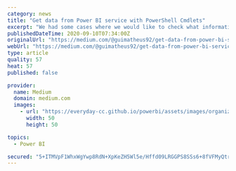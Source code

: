 ```yaml
---
category: news
title: "Get data from Power BI service with PowerShell Cmdlets"
excerpt: "We had some cases where we would like to check what information was within the Power BI service and be able to make a decision in the BI area, based on this data. Therefore, one way we found to ..."
publishedDateTime: 2020-09-10T07:34:00Z
originalUrl: "https://medium.com/@guimatheus92/get-data-from-power-bi-service-with-powershell-cmdlets-6fe6bc5fabb5"
webUrl: "https://medium.com/@guimatheus92/get-data-from-power-bi-service-with-powershell-cmdlets-6fe6bc5fabb5"
type: article
quality: 57
heat: 57
published: false

provider:
  name: Medium
  domain: medium.com
  images:
    - url: "https://everyday-cc.github.io/powerbi/assets/images/organizations/medium.com-50x50.jpg"
      width: 50
      height: 50

topics:
  - Power BI

secured: "5+ITMVpF1WhxWgYwp8RdN+XpKeZH5Wl5e/Hffd09LRGGPS8SSs6+8fVFMyQtreaeGjdzgPUqYr1GtzQpuuW7Woq2E7nG8IJrx+y/+xCB80NPyfoxFB3owwxgsP5h1hTz1/vUYpikgLw9zzMfJQ5rW0m4xOVsFpLIjxFVlNp9cTPsH8cToAGmIFOXPlPocF/uYBfB2ADP0DGHVm4RbppE1SnHV70M+EiFn01AQ8EFZxB07bHEzivnnBP1pGOrSTL0ODZ7QKZy32JWe0ldVvIVp90oZb1/so7cKL+XUzw+dinNDBpK/sKD0RP9Gabcb0+tciBikUHUrFeDLsZCwAABBbUJfyW7pdkbC8tc4UZnnXY=;RiHQ0QvLFcYC8Gnmsz3K7A=="
---
```


